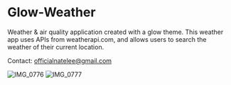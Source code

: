  # Glow-Weather
 Weather & air quality application created with a glow theme. This weather app uses APIs from weatherapi.com, and allows users to search the weather of their current location.
 
 Contact:
 officialnatelee@gmail.com
 

![IMG_0776](https://user-images.githubusercontent.com/77860839/136280212-3574eb21-2c5d-4fe9-9025-0c011bfb6d12.PNG)
![IMG_0777](https://user-images.githubusercontent.com/77860839/136280221-427e8775-d928-4cb4-8b12-5e2579d68130.PNG)
